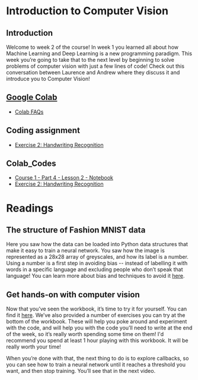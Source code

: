 # Introduction to Computer Vision
## Introduction
Welcome to week 2 of the course! In week 1 you learned all about how Machine Learning and Deep Learning is a new programming paradigm. This week you’re going to take that to the next level by beginning to solve problems of computer vision with just a few lines of code! Check out this conversation between Laurence and Andrew where they discuss it and introduce you to Computer Vision!

## [Google Colab](https://colab.research.google.com)
* [Colab FAQs](https://research.google.com/colaboratory/faq.html)

## Coding assignment
* [Exercise 2: Handwriting Recognition](./codes/Exercise2-Question.ipynb)

## Colab_Codes
* [Course 1 - Part 4 - Lesson 2 - Notebook](./Colab_Codes/Course1-Part4-Lesson2-Notebook.ipynb)
* [Exercise 2: Handwriting Recognition](./Exercises/Exercise2-HandwritingRecognition/Exercise2-Question.ipynb)

# Readings
## The structure of Fashion MNIST data
Here you saw how the data can be loaded into Python data structures that make it easy to train a neural network. You saw how the image is represented as a 28x28 array of greyscales, and how its label is a number. Using a number is a first step in avoiding bias -- instead of labelling it with words in a specific language and excluding people who don’t speak that language! You can learn more about bias and techniques to avoid it [here](https://developers.google.com/machine-learning/fairness-overview/).

## Get hands-on with computer vision
Now that you’ve seen the workbook, it’s time to try it for yourself.  You can find it [here](https://colab.sandbox.google.com/github/lmoroney/dlaicourse/blob/master/Course%201%20-%20Part%204%20-%20Lesson%202%20-%20Notebook.ipynb). We’ve also provided a number of exercises you can try at the bottom of the workbook. These will help you poke around and experiment with the code, and will help you with the code you’ll need to write at the end of the week, so it’s really worth spending some time on them! I'd recommend you spend at least 1 hour playing with this workbook. It will be really worth your time!

When you’re done with that, the next thing to do is to explore callbacks, so you can see how to train a neural network until it reaches a threshold you want, and then stop training. You’ll see that in the next video.
